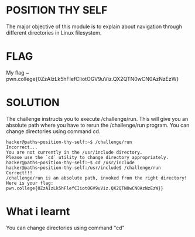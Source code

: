 # POSITION THY SELF 

The major objective of this module is to explain about navigation through different directories    in Linux filesystem.

# FLAG

My flag ~ pwn.college{0ZzAIzLk5hFlefCIiotOGV9uViz.QX2QTN0wCN0AzNzEzW}

# SOLUTION 

The challenge instructs you to execute /challenge/run.
This will give you an absolute path where you have to rerun the /challenge/run program. You can change directories using command cd.

```
hacker@paths~position-thy-self:~$ /challenge/run
Incorrect...
You are not currently in the /usr/include directory.
Please use the `cd` utility to change directory appropriately.
hacker@paths~position-thy-self:~$ cd /usr/include 
hacker@paths~position-thy-self:/usr/include$ /challenge/run
Correct!!!
/challenge/run is an absolute path, invoked from the right directory!
Here is your flag:
pwn.college{0ZzAIzLk5hFlefCIiotOGV9uViz.QX2QTN0wCN0AzNzEzW}}

```

# What i learnt

You can change directories using command "cd"





